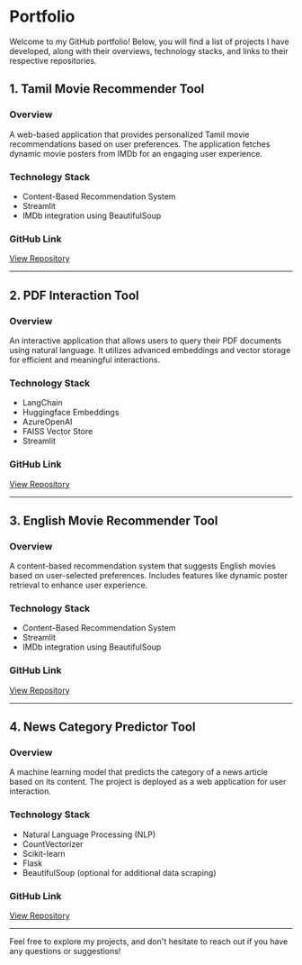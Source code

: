 # Portfolio

Welcome to my GitHub portfolio! Below, you will find a list of projects I have developed, along with their overviews, technology stacks, and links to their respective repositories.

## 1. Tamil Movie Recommender Tool

### Overview
A web-based application that provides personalized Tamil movie recommendations based on user preferences. The application fetches dynamic movie posters from IMDb for an engaging user experience.

### Technology Stack
- Content-Based Recommendation System
- Streamlit
- IMDb integration using BeautifulSoup

### GitHub Link
[View Repository](https://github.com/your_github_profile/tamil-movie-recommender)

---

## 2. PDF Interaction Tool

### Overview
An interactive application that allows users to query their PDF documents using natural language. It utilizes advanced embeddings and vector storage for efficient and meaningful interactions.

### Technology Stack
- LangChain
- Huggingface Embeddings
- AzureOpenAI
- FAISS Vector Store
- Streamlit

### GitHub Link
[View Repository](https://github.com/your_github_profile/pdf-interaction-tool)

---

## 3. English Movie Recommender Tool

### Overview
A content-based recommendation system that suggests English movies based on user-selected preferences. Includes features like dynamic poster retrieval to enhance user experience.

### Technology Stack
- Content-Based Recommendation System
- Streamlit
- IMDb integration using BeautifulSoup

### GitHub Link
[View Repository](https://github.com/your_github_profile/english-movie-recommender)

---

## 4. News Category Predictor Tool

### Overview
A machine learning model that predicts the category of a news article based on its content. The project is deployed as a web application for user interaction.

### Technology Stack
- Natural Language Processing (NLP)
- CountVectorizer
- Scikit-learn
- Flask
- BeautifulSoup (optional for additional data scraping)

### GitHub Link
[View Repository](https://github.com/your_github_profile/news-category-predictor)

---

Feel free to explore my projects, and don't hesitate to reach out if you have any questions or suggestions!
